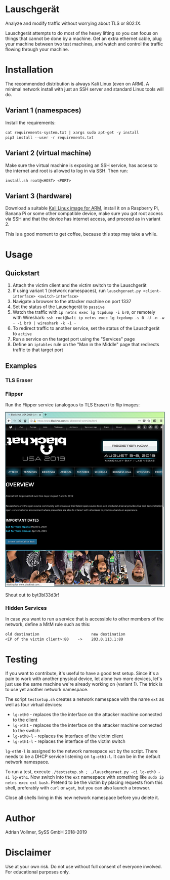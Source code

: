 Lauschgerät
===========

Analyze and modify traffic without worrying about TLS or 802.1X.

Lauschgerät attempts to do most of the heavy lifting so you can focus on
things that cannot be done by a machine. Get an extra ethernet cable, plug
your machine between two test machines, and watch and control the traffic
flowing through your machine.

Installation
============

The recommended distribution is always Kali Linux (even on ARM). A minimal
network install with just an SSH server and standard Linux tools will do.

Variant 1 (namespaces)
----------------------

Install the requirements:

    cat requirements-system.txt | xargs sudo apt-get -y install
    pip3 install --user -r requirements.txt

Variant 2 (virtual machine)
---------------------------

Make sure the virtual machine is exposing an SSH service, has access to the
internet and root is allowed to log in via SSH. Then run:

    install.sh root@<HOST> <PORT>

Variant 3 (hardware)
--------------------

Download a suitable [Kali Linux image for
ARM](https://www.offensive-security.com/kali-linux-arm-images/), install it
on a Raspberry Pi, Banana Pi or some other compatible device, make sure you
got root access via SSH and that the device has internet access, and proceed
as in variant 2.

This is a good moment to get coffee, because this step may take a while.

Usage
=====

Quickstart
----------

1. Attach the victim client and the victim switch to the Lauschgerät
2. If using variant 1 (network namespaces), run `lauschgeraet.py
   <client-interface> <switch-interface>`
3. Navigate a browser to the attacker machine on port 1337
4. Set the status of the Lauschgerät to `passive`
5. Watch the traffic with `ip netns exec lg tcpdump -i br0`, or remotely
   with Wireshark: `ssh root@kali ip netns exec lg tcpdump -s 0 -U -n -w - -i br0 | wireshark -k -i -`
6. To redirect traffic to another service, set the status of the Lauschgerät
   to `active`
7. Run a service on the target port using the "Services" page
7. Define an `iptables` rule on the "Man in the Middle" page that redirects
   traffic to that target port

Examples
--------

### TLS Eraser

### Flipper

Run the Flipper service (analogous to TLS Eraser) to flip images:

![Flipper](https://github.com/SySS-Research/Lauschgeraet/blob/master/doc/img/blackhat-flipped.png)

Shout out to byt3bl33d3r!

### Hidden Services

In case you want to run a service that is accessible to other members of the
network, define a MitM rule such as this:

```
old destination                       new destination
<IP of the victim client>:80    ->    203.0.113.1:80
```

Testing
=======

If you want to contribute, it's useful to have a good test setup. Since it's
a pain to work with another physical device, let alone two more devices,
let's just use the same machine we're already working on (variant 1). The
trick is to use yet another network namespace.

The script `testsetup.sh` creates a network namespace with the name `ext` as
well as four virtual devices:

* `lg-eth0` - replaces the the interface on the attacker machine connected
  to the client
* `lg-eth1` - replaces the the interface on the attacker machine connected
  to the switch
* `lg-eth0-l` - replaces the interface of the victim client
* `lg-eth1-l` - replaces the interface of the victim switch

`lg-eth0-l` is assigned to the network namespace `ext` by the script. There
needs to be a DHCP service listening on `lg-eth1-l`. It can be in the
default network namespace.

To run a test, execute `./testsetup.sh ; ./lauschgeraet.py -ci lg-eth0 -si
lg-eth1`. Now switch into the `ext` namespace with something like `sudo ip
netns exec ext bash`. Pretend to be the victim by placing requests from this
shell, preferably with `curl` or `wget`, but you can also launch a browser.

Close all shells living in this new network namespace before you delete it.

Author
======

Adrian Vollmer, SySS GmbH 2018-2019

Disclaimer
==========

Use at your own risk. Do not use without full consent of everyone involved.
For educational purposes only.
